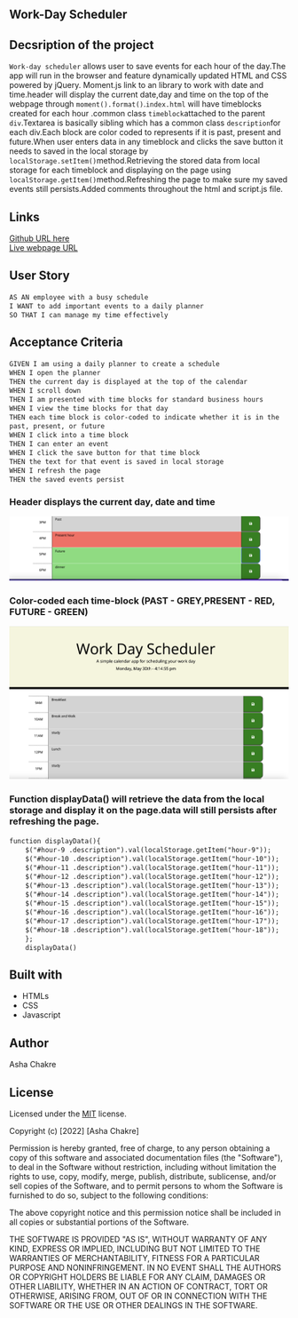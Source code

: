 ## Work-Day Scheduler

## Decsription of the project

`Work-day scheduler` allows user to save events for each hour of the day.The app will run in the browser and feature dynamically updated HTML and CSS powered by jQuery. Moment.js link to an library to work with date and time.header will display the current date,day and time on the top of the webpage through `moment().format()`.`index.html` will have timeblocks created for each hour .common class `timeblock`attached to the parent `div`.Textarea is basically sibling which has a common class `description`for each div.Each block are color coded to represents if it is past, present and future.When user enters data in any timeblock and clicks the save button it needs to saved in the local storage by `localStorage.setItem()`method.Retrieving the stored data from local storage for each timeblock and displaying on the page using `localStorage.getItem()`method.Refreshing the page to make sure my saved events still persists.Added comments throughout the html and script.js file.

## Links

[Github URL here](https://github.com/ashachakre0906/Work-Day-Planner)<br>
[Live webpage URL](https://ashachakre0906.github.io/Work-Day-Planner/)<br>

## User Story

```
AS AN employee with a busy schedule
I WANT to add important events to a daily planner
SO THAT I can manage my time effectively
```

## Acceptance Criteria

```
GIVEN I am using a daily planner to create a schedule
WHEN I open the planner
THEN the current day is displayed at the top of the calendar
WHEN I scroll down
THEN I am presented with time blocks for standard business hours
WHEN I view the time blocks for that day
THEN each time block is color-coded to indicate whether it is in the past, present, or future
WHEN I click into a time block
THEN I can enter an event
WHEN I click the save button for that time block
THEN the text for that event is saved in local storage
WHEN I refresh the page
THEN the saved events persist

```

### Header displays the current day, date and time

<img src =./assets/colorblock.png>

### Color-coded each time-block (PAST - GREY,PRESENT - RED, FUTURE - GREEN)

<img src =./assets/currentdateandtime.png>

### Function displayData() will retrieve the data from the local storage and display it on the page.data will still persists after refreshing the page.

```
function displayData(){
    $("#hour-9 .description").val(localStorage.getItem("hour-9"));
    $("#hour-10 .description").val(localStorage.getItem("hour-10"));
    $("#hour-11 .description").val(localStorage.getItem("hour-11"));
    $("#hour-12 .description").val(localStorage.getItem("hour-12"));
    $("#hour-13 .description").val(localStorage.getItem("hour-13"));
    $("#hour-14 .description").val(localStorage.getItem("hour-14"));
    $("#hour-15 .description").val(localStorage.getItem("hour-15"));
    $("#hour-16 .description").val(localStorage.getItem("hour-16"));
    $("#hour-17 .description").val(localStorage.getItem("hour-17"));
    $("#hour-18 .description").val(localStorage.getItem("hour-18"));
    };
    displayData()
```

## Built with

- HTMLs
- CSS
- Javascript

## Author

Asha Chakre

## License

Licensed under the [MIT](https://choosealicense.com/licenses/mit/) license.

Copyright (c) [2022] [Asha Chakre]

Permission is hereby granted, free of charge, to any person obtaining a copy
of this software and associated documentation files (the "Software"), to deal
in the Software without restriction, including without limitation the rights
to use, copy, modify, merge, publish, distribute, sublicense, and/or sell
copies of the Software, and to permit persons to whom the Software is
furnished to do so, subject to the following conditions:

The above copyright notice and this permission notice shall be included in all
copies or substantial portions of the Software.

THE SOFTWARE IS PROVIDED "AS IS", WITHOUT WARRANTY OF ANY KIND, EXPRESS OR
IMPLIED, INCLUDING BUT NOT LIMITED TO THE WARRANTIES OF MERCHANTABILITY,
FITNESS FOR A PARTICULAR PURPOSE AND NONINFRINGEMENT. IN NO EVENT SHALL THE
AUTHORS OR COPYRIGHT HOLDERS BE LIABLE FOR ANY CLAIM, DAMAGES OR OTHER
LIABILITY, WHETHER IN AN ACTION OF CONTRACT, TORT OR OTHERWISE, ARISING FROM,
OUT OF OR IN CONNECTION WITH THE SOFTWARE OR THE USE OR OTHER DEALINGS IN THE
SOFTWARE.
